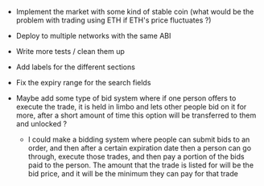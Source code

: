 -   Implement the market with some kind of stable coin (what would be the problem with trading using ETH if ETH's price fluctuates ?)
-   Deploy to multiple networks with the same ABI

-   Write more tests / clean them up
-   Add labels for the different sections
-   Fix the expiry range for the search fields

-   Maybe add some type of bid system where if one person offers to execute the trade, it is held in limbo and lets other people bid on it for more, after a short amount of time this option will be transferred to them and unlocked ?
    -   I could make a bidding system where people can submit bids to an order, and then after a certain expiration date then a person can go through, execute those trades, and then pay a portion of the bids paid to the person. The amount that the trade is listed for will be the bid price, and it will be the minimum they can pay for that trade
